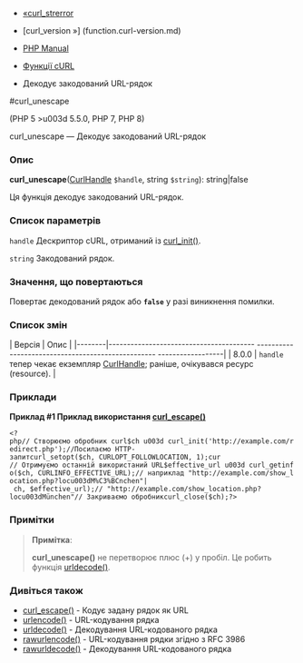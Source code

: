 - [«curl_strerror](function.curl-strerror.md)
- [curl_version »] (function.curl-version.md)

- [PHP Manual](index.md)
- [Функції cURL](ref.curl.md)
- Декодує закодований URL-рядок

#curl_unescape

(PHP 5 \>u003d 5.5.0, PHP 7, PHP 8)

curl_unescape — Декодує закодований URL-рядок

### Опис

**curl_unescape**([CurlHandle](class.curlhandle.md) `$handle`, string
`$string`): string\|false

Ця функція декодує закодований URL-рядок.

### Список параметрів

`handle`
Дескриптор cURL, отриманий із [curl_init()](function.curl-init.md).

`string`
Закодований рядок.

### Значення, що повертаються

Повертає декодований рядок або **`false`** у разі виникнення
помилки.

### Список змін

| Версія | Опис |
|--------|---------------------------------------- -------------------------------------------------- ------------------|
| 8.0.0 | `handle` тепер чекає екземпляр [CurlHandle](class.curlhandle.md); раніше, очікувався ресурс (resource). |

### Приклади

**Приклад #1 Приклад використання
[curl_escape()](function.curl-escape.md)**

`<?php// Створюємо обробник curl$ch u003d curl_init('http://example.com/redirect.php');//Посилаємо HTTP-запитcurl_setopt($ch, CURLOPT_FOLLOWLOCATION, 1);cur // Отримуємо останній використаний URL$effective_url u003d curl_getinfo($ch, CURLINFO_EFFECTIVE_URL);// наприклад "http://example.com/show_location.php?locu003dM%C3%BCnchen"| ch, $effective_url);// "http://example.com/show_location.php?locu003dMünchen"// Закриваємо обробникcurl_close($ch);?> `

### Примітки

> **Примітка**:
>
> **curl_unescape()** не перетворює плюс (+) у пробіл. Це робить
> функція [urldecode()](function.urldecode.md).

### Дивіться також

- [curl_escape()](function.curl-escape.md) - Кодує задану
рядок як URL
- [urlencode()](function.urlencode.md) - URL-кодування рядка
- [urldecode()](function.urldecode.md) - Декодування
URL-кодованого рядка
- [rawurlencode()](function.rawurlencode.md) - URL-кодування
рядки згідно з RFC 3986
- [rawurldecode()](function.rawurldecode.md) - Декодування
URL-кодованого рядка
